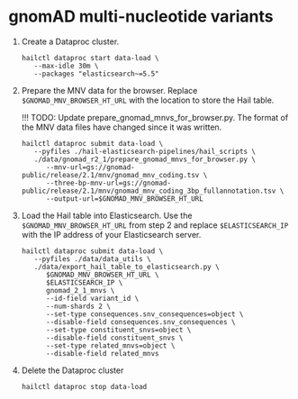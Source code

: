 # gnomAD multi-nucleotide variants

1. Create a Dataproc cluster.

   ```shell
   hailctl dataproc start data-load \
      --max-idle 30m \
      --packages "elasticsearch~=5.5"
   ```

2. Prepare the MNV data for the browser. Replace `$GNOMAD_MNV_BROWSER_HT_URL` with the
   location to store the Hail table.

   !!! TODO: Update prepare_gnomad_mnvs_for_browser.py. The format of the MNV data files
   have changed since it was written.

   ```shell
   hailctl dataproc submit data-load \
      --pyfiles ./hail-elasticsearch-pipelines/hail_scripts \
      ./data/gnomad_r2_1/prepare_gnomad_mnvs_for_browser.py \
         --mnv-url=gs://gnomad-public/release/2.1/mnv/gnomad_mnv_coding.tsv \
         --three-bp-mnv-url=gs://gnomad-public/release/2.1/mnv/gnomad_mnv_coding_3bp_fullannotation.tsv \
         --output-url=$GNOMAD_MNV_BROWSER_HT_URL
   ```

3. Load the Hail table into Elasticsearch. Use the `$GNOMAD_MNV_BROWSER_HT_URL` from step 2
   and replace `$ELASTICSEARCH_IP` with the IP address of your Elasticsearch server.

   ```shell
   hailctl dataproc submit data-load \
      --pyfiles ./data/data_utils \
      ./data/export_hail_table_to_elasticsearch.py \
         $GNOMAD_MNV_BROWSER_HT_URL \
         $ELASTICSEARCH_IP \
         gnomad_2_1_mnvs \
         --id-field variant_id \
         --num-shards 2 \
         --set-type consequences.snv_consequences=object \
         --disable-field consequences.snv_consequences \
         --set-type constituent_snvs=object \
         --disable-field constituent_snvs \
         --set-type related_mnvs=object \
         --disable-field related_mnvs
   ```

4. Delete the Dataproc cluster

   ```shell
   hailctl dataproc stop data-load
   ```
